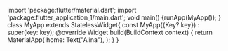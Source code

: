 import 'package:flutter/material.dart';
import 'package:flutter_application_1/main.dart';
void main() {runApp(MyApp());
}
class MyApp extends StatelessWidget{
  const MyApp({Key? key}) : super(key: key);
  @override
  Widget build(BuildContext context) {
    return MaterialApp(
      home: Text("Alina"),
    );
  }
} 
